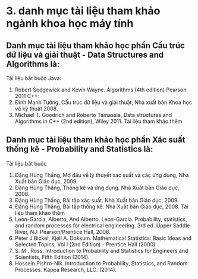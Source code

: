 # 3. danh mục tài liệu tham khảo ngành khoa học máy tính
## Danh mục tài liệu tham khảo học phần Cấu trúc dữ liệu và giải thuật - Data Structures and Algorithms là:
Tài liệu bắt buộc
Java:
1. Robert Sedgewick and Kevin Wayne. Algorithms (4th edition) Pearson 2011
C++:
1. Đinh Mạnh Tường, Cấu trúc dữ liệu và giải thuật, Nhà xuất bản Khoa học và kỹ thuật 2008.
2. Michael T. Goodrich and Roberto Tamassia, Data structures and Algorithms in C++ (2nd edition), Wiley 2011.
Tài liệu tham khảo thêm
## Danh mục tài liệu tham khảo học phần Xác suất thống kê - Probability and Statistics là:
Tài liệu bắt buộc
1. Đặng Hùng Thắng, Mở đầu về lý thuyết xác suất và các ứng dụng, Nhà Xuất bản Giáo dục, 2009.
2. Đặng Hùng Thắng, Thống kê và ứng dụng. Nhà Xuất bản Giáo dục, 2008.
3. Đặng Hùng Thắng, Bài tập xác suất. Nhà Xuất bản Giáo dục, 2009.
4. Đặng Hùng Thắng, Bài tập thống kê. Nhà Xuất bản Giáo dục, 2008.
Tài liệu tham khảo thêm
1. Leon-Garcia, Alberto, And Alberto. Leon-Garcia. Probability, statistics, and random processes for electrical engineering. 3rd ed. Upper Saddle River, NJ: Pearson/Prentice Hall, 2008.
2. Peter J.Bickel, Kjell A. Doksum. Mathematical Statistics: Basic Ideas and Selected Topics, Vol I (2nd Edition) - Prentice Hall (2000)
3. S. M . Ross. Introduction to Probability and Statistics for Engineers and Scientists, Fifth Edition (2014).
4. Hossein Pishro-Nik. Introduction to Probability, Statistics, and Random Processes. Kappa Research, LLC. (2014).
